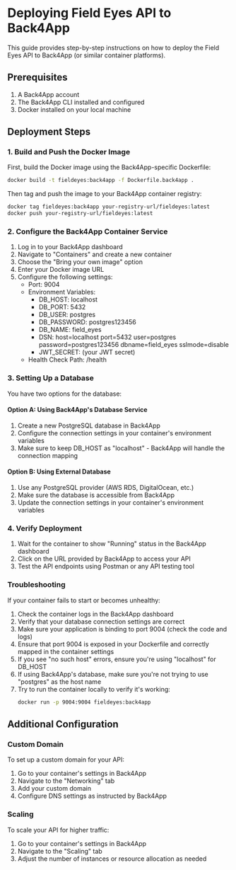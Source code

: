 # Deploying Field Eyes API to Back4App

This guide provides step-by-step instructions on how to deploy the Field Eyes API to Back4App (or similar container platforms).

## Prerequisites

1. A Back4App account
2. The Back4App CLI installed and configured
3. Docker installed on your local machine

## Deployment Steps

### 1. Build and Push the Docker Image

First, build the Docker image using the Back4App-specific Dockerfile:

```bash
docker build -t fieldeyes:back4app -f Dockerfile.back4app .
```

Then tag and push the image to your Back4App container registry:

```bash
docker tag fieldeyes:back4app your-registry-url/fieldeyes:latest
docker push your-registry-url/fieldeyes:latest
```

### 2. Configure the Back4App Container Service

1. Log in to your Back4App dashboard
2. Navigate to "Containers" and create a new container
3. Choose the "Bring your own image" option
4. Enter your Docker image URL
5. Configure the following settings:
   - Port: 9004
   - Environment Variables:
     - DB_HOST: localhost
     - DB_PORT: 5432
     - DB_USER: postgres
     - DB_PASSWORD: postgres123456
     - DB_NAME: field_eyes
     - DSN: host=localhost port=5432 user=postgres password=postgres123456 dbname=field_eyes sslmode=disable
     - JWT_SECRET: (your JWT secret)
   - Health Check Path: /health

### 3. Setting Up a Database

You have two options for the database:

#### Option A: Using Back4App's Database Service
1. Create a new PostgreSQL database in Back4App
2. Configure the connection settings in your container's environment variables
3. Make sure to keep DB_HOST as "localhost" - Back4App will handle the connection mapping

#### Option B: Using External Database
1. Use any PostgreSQL provider (AWS RDS, DigitalOcean, etc.)
2. Make sure the database is accessible from Back4App
3. Update the connection settings in your container's environment variables

### 4. Verify Deployment

1. Wait for the container to show "Running" status in the Back4App dashboard
2. Click on the URL provided by Back4App to access your API
3. Test the API endpoints using Postman or any API testing tool

### Troubleshooting

If your container fails to start or becomes unhealthy:

1. Check the container logs in the Back4App dashboard
2. Verify that your database connection settings are correct
3. Make sure your application is binding to port 9004 (check the code and logs)
4. Ensure that port 9004 is exposed in your Dockerfile and correctly mapped in the container settings
5. If you see "no such host" errors, ensure you're using "localhost" for DB_HOST
6. If using Back4App's database, make sure you're not trying to use "postgres" as the host name
7. Try to run the container locally to verify it's working:
   ```bash
   docker run -p 9004:9004 fieldeyes:back4app
   ```

## Additional Configuration

### Custom Domain

To set up a custom domain for your API:

1. Go to your container's settings in Back4App
2. Navigate to the "Networking" tab
3. Add your custom domain
4. Configure DNS settings as instructed by Back4App

### Scaling

To scale your API for higher traffic:

1. Go to your container's settings in Back4App
2. Navigate to the "Scaling" tab
3. Adjust the number of instances or resource allocation as needed 